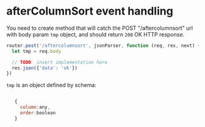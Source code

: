 # afterColumnSort event handling

You need to create method that will catch the POST "/aftercolumnsort" url with body param `tmp` object, and should return `200` OK HTTP response. 

```javascript
router.post('/aftercolumnsort', jsonParser, function (req, res, next) {
  let tmp = req.body

  // TODO  insert implementation here
  res.json({'data': 'ok'})
})
```

`tmp` is an object defined by schema:

```javascript 

   { 
     column:any,
     order:boolean
   }
```